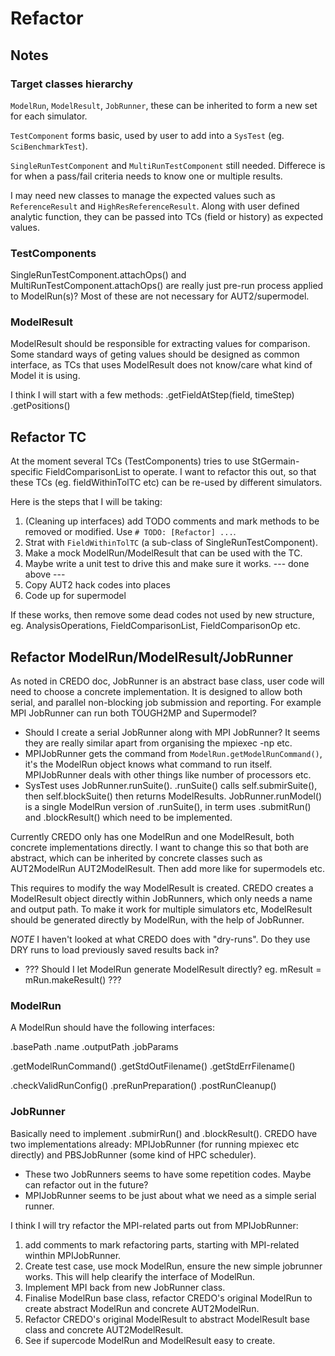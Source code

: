 Refactor
========

Notes
-----

### Target classes hierarchy

`ModelRun`, `ModelResult`, `JobRunner`, these can be inherited to form a new set for each simulator.

`TestComponent` forms basic, used by user to add into a `SysTest` (eg. `SciBenchmarkTest`).

`SingleRunTestComponent` and `MultiRunTestComponent` still needed.  Differece is for when a pass/fail criteria needs to know one or multiple results.

I may need new classes to manage the expected values such as `ReferenceResult` and `HighResReferenceResult`.  Along with user defined analytic function, they can be passed into TCs (field or history) as expected values.

### TestComponents

SingleRunTestComponent.attachOps() and MultiRunTestComponent.attachOps() are really just pre-run process applied to ModelRun(s)?  Most of these are not necessary for AUT2/supermodel.

### ModelResult

ModelResult should be responsible for extracting values for comparison.  Some standard ways of geting values should be designed as common interface, as TCs that uses ModelResult does not know/care what kind of Model it is using.

I think I will start with a few methods:
.getFieldAtStep(field, timeStep)
.getPositions()

Refactor TC
-----------

At the moment several TCs (TestComponents) tries to use StGermain-specific FieldComparisonList to operate.  I want to refactor this out, so that these TCs (eg. fieldWithinTolTC etc) can be re-used by different simulators.

Here is the steps that I will be taking:

1. (Cleaning up interfaces) add TODO comments and mark methods to be removed or modified.  Use `# TODO: [Refactor] ...`.
2. Strat with `FieldWithinTolTC` (a sub-class of SingleRunTestComponent).
3. Make a mock ModelRun/ModelResult that can be used with the TC.
4. Maybe write a unit test to drive this and make sure it works.
--- done above ---
5. Copy AUT2 hack codes into places
6. Code up for supermodel

If these works, then remove some dead codes not used by new structure, eg. AnalysisOperations, FieldComparisonList, FieldComparisonOp etc.


Refactor ModelRun/ModelResult/JobRunner
---------------------------------------

As noted in CREDO doc, JobRunner is an abstract base class, user code will need to choose a concrete implementation. It is designed to allow both serial, and parallel non-blocking job submission and reporting.  For example MPI JobRunner can run both TOUGH2MP and Supermodel?

- Should I create a serial JobRunner along with MPI JobRunner?  It seems they are really similar apart from organising the mpiexec -np etc.
- MPIJobRunner gets the command from `ModelRun.getModelRunCommand()`, it's the ModelRun object knows what command to run itself.  MPIJobRunner deals with other things like number of processors etc.
- SysTest uses JobRunner.runSuite().  .runSuite() calls self.submirSuite(), then self.blockSuite() then returns ModelResults.  JobRunner.runModel() is a single ModelRun version of .runSuite(), in term uses .submitRun() and .blockResult() which need to be implemented.

Currently CREDO only has one ModelRun and one ModelResult, both concrete implementations directly.  I want to change this so that both are abstract, which can be inherited by concrete classes such as AUT2ModelRun AUT2ModelResult.  Then add more like for supermodels etc.

This requires to modify the way ModelResult is created.  CREDO creates a ModelResult object directly within JobRunners, which only needs a name and output path.  To make it work for multiple simulators etc, ModelResult should be generated directly by ModelRun, with the help of JobRunner.

*NOTE* I haven't looked at what CREDO does with "dry-runs".  Do they use DRY runs to load previously saved results back in?

- ??? Should I let ModelRun generate ModelResult directly? eg. mResult = mRun.makeResult() ???

### ModelRun

A ModelRun should have the following interfaces:

.basePath .name .outputPath .jobParams

.getModelRunCommand()
.getStdOutFilename() .getStdErrFilename()

.checkValidRunConfig()
.preRunPreparation()
.postRunCleanup()

### JobRunner

Basically need to implement .submirRun() and .blockResult().  CREDO have two implementations already: MPIJobRunner (for running mpiexec etc directly) and PBSJobRunner (some kind of HPC scheduler).

- These two JobRunners seems to have some repetition codes.  Maybe can refactor out in the future?
- MPIJobRunner seems to be just about what we need as a simple serial runner.

I think I will try refactor the MPI-related parts out from MPIJobRunner:

1. add comments to mark refactoring parts, starting with MPI-related winthin MPIJobRunner.
2. Create test case, use mock ModelRun, ensure the new simple jobrunner works.  This will help clearify the interface of ModelRun.
3. Implement MPI back from new JobRunner class.
4. Finalise ModelRun base class, refactor CREDO's original ModelRun to create abstract ModelRun and concrete AUT2ModelRun.
5. Refactor CREDO's original ModelResult to abstract ModelResult base class and concrete AUT2ModelResult.
6. See if supercode ModelRun and ModelResult easy to create.
